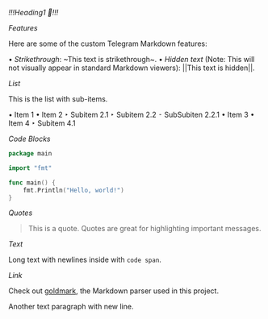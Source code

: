 *\!\!\!Heading1 🎉\!\!\!*

*Features*

Here are some of the custom Telegram Markdown features:

  • *Strikethrough*: ~This text is strikethrough~\.
  • *Hidden text* \(Note: This will not visually appear in standard Markdown viewers\): ||This text is hidden||\.

*List*

This is the list with sub\-items\.

  • Item 1
  • Item 2
    ‣ Subitem 2\.1
    ‣ Subitem 2\.2
      ⁃ SubSubiten 2\.2\.1
  • Item 3
  • Item 4
    ‣ Subitem 4\.1

*Code Blocks*

```go
package main

import "fmt"

func main() {
    fmt.Println("Hello, world!")
}
```

*Quotes*
>This is a quote\. Quotes are great for highlighting important messages\.

*Text*

Long text with
newlines inside with `code span`\.

*Link*

Check out [goldmark](https://github.com/yuin/goldmark), the Markdown parser used in this project\.

Another text paragraph with new line\.
